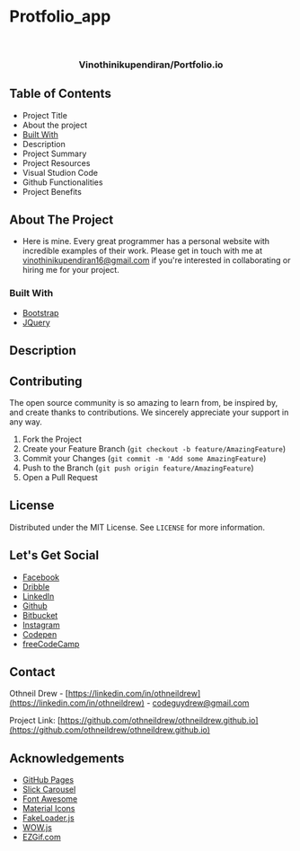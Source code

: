 # Protfolio_app

<!-- PROJECT LOGO -->
<br />
<p align="center">
  <a href="https://github.com/Vinothinikupendiran/Protfolio_app>
    <img src="./images/airplane.png" alt="Logo" width="80" height="80">
  </a>

  <h3 align="center">Vinothinikupendiran/Portfolio.io</h3>
</p>



<!-- TABLE OF CONTENTS -->
## Table of Contents

* Project Title
*  About the project                  
  * [Built With](#built-with)
* Description
* Project Summary
* Project Resources
* Visual Studion Code
* Github Functionalities
* Project Benefits



<!-- ABOUT THE PROJECT -->
## About The Project

* Here is mine. Every great programmer has a personal website with incredible examples of their work. Please get in touch with me at vinothinikupendiran16@gmail.com if you're interested in collaborating or hiring me for your project.

### Built With

* [Bootstrap](https://getbootstrap.com)
* [JQuery](https://jquery.com)
                    
## Description
    
  


<!-- CONTRIBUTING -->
## Contributing

The open source community is so amazing to learn from, be inspired by, and create thanks to contributions. We sincerely appreciate your support in any way.
1. Fork the Project
2. Create your Feature Branch (`git checkout -b feature/AmazingFeature`)
3. Commit your Changes (`git commit -m 'Add some AmazingFeature`)
4. Push to the Branch (`git push origin feature/AmazingFeature`)
5. Open a Pull Request



<!-- LICENSE -->
## License

Distributed under the MIT License. See `LICENSE` for more information.



<!-- LET'S GET SOCIAL -->
## Let's Get Social

* [Facebook](https://facebook.com/othneildrew)
* [Dribble](https://dribbble.com/othneildrew)
* [LinkedIn](https://linkedin.com/in/othneildrew)
* [Github](https://github.com/othneildrew)
* [Bitbucket](https://bitbucket.com/othneildrew)
* [Instagram](http://instagram.com/pilotcroix)
* [Codepen](http://codepen.io/othneildrew)
* [freeCodeCamp](http://freeCodeCamp.com/othneildrew)


<!-- CONTACT -->
## Contact

Othneil Drew - [https://linkedin.com/in/othneildrew](https://linkedin.com/in/othneildrew) - codeguydrew@gmail.com

Project Link: [https://github.com/othneildrew/othneildrew.github.io](https://github.com/othneildrew/othneildrew.github.io)



<!-- ACKNOWLEDGEMENTS -->
## Acknowledgements
* [GitHub Pages](https://pages.github.com)
* [Slick Carousel](https://kenwheeler.github.io/slick)
* [Font Awesome](https://fontawesome.com)
* [Material Icons](https://material.io/icons)
* [FakeLoader.js](https://joaopereirawd.github.io/fakeLoader.js)
* [WOW.js](https://www.delac.io/wow)
* [EZGif.com](https://ezgif.com/maker)





<!-- MARKDOWN LINKS & IMAGES -->
[contributors-shield]: https://img.shields.io/badge/contributors-1-orange.svg?style=flat-square
[license-shield]: https://img.shields.io/badge/license-MIT-blue.svg?style=flat-square
[license-url]: https://choosealicense.com/licenses/mit
[linkedin-shield]: https://img.shields.io/badge/-LinkedIn-black.svg?style=flat-square&logo=linkedin&colorB=555
[linkedin-url]: https://linkedin.com/in/othneildrew
[product-screenshot]: ./images/projects/portfolio.jpg
